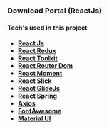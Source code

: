 ### Download Portal (ReactJs)

#### Tech's used in this project
- **[React Js](https://reactjs.org/)**
- **[React Redux](https://react-redux.js.org/)**
- **[React Toolkit](https://redux-toolkit.js.org/)**
- **[React Router Dom](https://reactrouter.com/web/guides/quick-start)**
- **[React Moment](https://www.npmjs.com/package/react-moment)**
- **[React Slick](https://react-slick.neostack.com/)**
- **[React GlideJs](https://www.npmjs.com/package/react-glidejs)**
- **[React Spring](https://react-spring.io/)**
- **[Axios](https://www.npmjs.com/package/axios)**
- **[FontAwesome](https://fontawesome.com/)**
- **[Material UI](https://material-ui.com/)**

